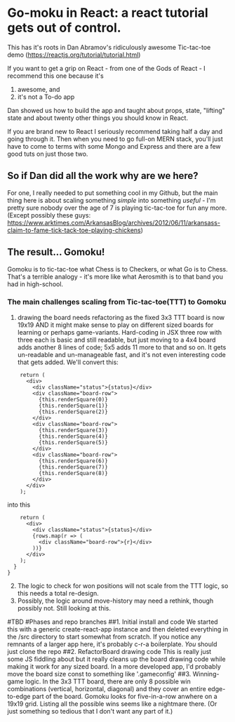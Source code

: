# Go-moku in React: a react tutorial gets out of control.

This has it's roots in Dan Abramov's ridiculously awesome Tic-tac-toe demo (https://reactjs.org/tutorial/tutorial.html)

If you want to get a grip on React - from one of the Gods of React - I recommend this one because it's

1. awesome, and
2. it's not a To-do app

Dan showed us how to build the app and taught about props, state, "lifting" state and about twenty other things you should know in React.

If you are brand new to React I seriously recommend taking half a day and going through it. Then when you need to go full-on MERN stack, you'll just have to come to terms with some Mongo and Express and there are a few good tuts on just those two.

## So if Dan did all the work why are we here?

For one, I really needed to put something cool in my Github, but the main thing here is about scaling something _simple_ into something _useful_ - I'm pretty sure nobody over the age of 7 is playing tic-tac-toe for fun any more. (Except possibly these guys: https://www.arktimes.com/ArkansasBlog/archives/2012/06/11/arkansass-claim-to-fame-tick-tack-toe-playing-chickens)

## The result... Gomoku!

Gomoku is to tic-tac-toe what Chess is to Checkers, or what Go is to Chess. That's a terrible analogy - it's more like what Aerosmith is to that band you had in high-school.

### The main challenges scaling from Tic-tac-toe(TTT) to Gomoku

1. drawing the board needs refactoring as the fixed 3x3 TTT board is now 19x19 AND it might make sense to play on different sized boards for learning or perhaps game-variants. Hard-coding in JSX three row <divs> with three <Squares> each is basic and still readable, but just moving to a 4x4 board adds another 8 lines of code; 5x5 adds 11 more to that and so on. It gets un-readable and un-manageable fast, and it's not even interesting code that gets added.
   We'll convert this:

```
    return (
      <div>
        <div className="status">{status}</div>
        <div className="board-row">
          {this.renderSquare(0)}
          {this.renderSquare(1)}
          {this.renderSquare(2)}
        </div>
        <div className="board-row">
          {this.renderSquare(3)}
          {this.renderSquare(4)}
          {this.renderSquare(5)}
        </div>
        <div className="board-row">
          {this.renderSquare(6)}
          {this.renderSquare(7)}
          {this.renderSquare(8)}
        </div>
      </div>
    );
```

into this

```
    return (
      <div>
        <div className="status">{status}</div>
        {rows.map(r => (
          <div className="board-row">{r}</div>
        ))}
      </div>
    );
  }
}
```

2. The logic to check for won positions will not scale from the TTT logic, so this needs a total re-design.
3. Possibly, the logic around move-history may need a rethink, though possibly not. Still looking at this.

#TBD
#Phases and repo branches
##1. Initial install and code
We started this with a generic create-react-app instance and then deleted everything in the /src directory to start somewhat from scratch. If you notice any remnants of a larger app here, it's probably c-r-a boilerplate. _You_ should just clone the repo
##2. RefactorBoard drawing code
This is really just some JS fiddling about but it really cleans up the board drawing code while making it work for any sized board. In a more developed app, I'd probably move the board size const to something like '.gameconfig'
##3. Winning-game logic.
In the 3x3 TTT board, there are only 8 possible win combinations (vertical, horizontal, diagonal) and they cover an entire edge-to-edge part of the board. Gomoku looks for five-in-a-row anwhere on a 19x19 grid. Listing all the possible wins seems like a nightmare there. (Or just something so tedious that I don't want any part of it.)
